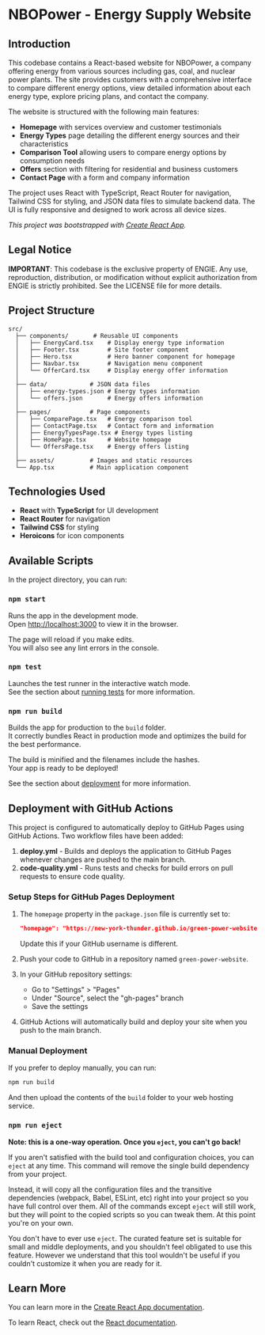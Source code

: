 # NBOPower - Energy Supply Website

## Introduction

This codebase contains a React-based website for NBOPower, a company offering energy from various sources including gas, coal, and nuclear power plants. The site provides customers with a comprehensive interface to compare different energy options, view detailed information about each energy type, explore pricing plans, and contact the company.

The website is structured with the following main features:
- **Homepage** with services overview and customer testimonials
- **Energy Types** page detailing the different energy sources and their characteristics
- **Comparison Tool** allowing users to compare energy options by consumption needs
- **Offers** section with filtering for residential and business customers
- **Contact Page** with a form and company information

The project uses React with TypeScript, React Router for navigation, Tailwind CSS for styling, and JSON data files to simulate backend data. The UI is fully responsive and designed to work across all device sizes.

_This project was bootstrapped with [Create React App](https://github.com/facebook/create-react-app)._

## Legal Notice

**IMPORTANT**: This codebase is the exclusive property of ENGIE. Any use, reproduction, distribution, or modification without explicit authorization from ENGIE is strictly prohibited. See the LICENSE file for more details.

## Project Structure

```
src/
  ├── components/       # Reusable UI components
  │   ├── EnergyCard.tsx    # Display energy type information
  │   ├── Footer.tsx        # Site footer component
  │   ├── Hero.tsx          # Hero banner component for homepage
  │   ├── Navbar.tsx        # Navigation menu component
  │   └── OfferCard.tsx     # Display energy offer information
  │
  ├── data/            # JSON data files
  │   ├── energy-types.json # Energy types information
  │   └── offers.json       # Energy offers information
  │
  ├── pages/           # Page components
  │   ├── ComparePage.tsx   # Energy comparison tool
  │   ├── ContactPage.tsx   # Contact form and information
  │   ├── EnergyTypesPage.tsx # Energy types listing
  │   ├── HomePage.tsx      # Website homepage
  │   └── OffersPage.tsx    # Energy offers listing
  │
  ├── assets/          # Images and static resources
  └── App.tsx          # Main application component
```

## Technologies Used

- **React** with **TypeScript** for UI development
- **React Router** for navigation
- **Tailwind CSS** for styling
- **Heroicons** for icon components

## Available Scripts

In the project directory, you can run:

### `npm start`

Runs the app in the development mode.\
Open [http://localhost:3000](http://localhost:3000) to view it in the browser.

The page will reload if you make edits.\
You will also see any lint errors in the console.

### `npm test`

Launches the test runner in the interactive watch mode.\
See the section about [running tests](https://facebook.github.io/create-react-app/docs/running-tests) for more information.

### `npm run build`

Builds the app for production to the `build` folder.\
It correctly bundles React in production mode and optimizes the build for the best performance.

The build is minified and the filenames include the hashes.\
Your app is ready to be deployed!

See the section about [deployment](https://facebook.github.io/create-react-app/docs/deployment) for more information.

## Deployment with GitHub Actions

This project is configured to automatically deploy to GitHub Pages using GitHub Actions. Two workflow files have been added:

1. **deploy.yml** - Builds and deploys the application to GitHub Pages whenever changes are pushed to the main branch.
2. **code-quality.yml** - Runs tests and checks for build errors on pull requests to ensure code quality.

### Setup Steps for GitHub Pages Deployment

1. The `homepage` property in the `package.json` file is currently set to:
   ```json
   "homepage": "https://new-york-thunder.github.io/green-power-website"
   ```
   Update this if your GitHub username is different.

2. Push your code to GitHub in a repository named `green-power-website`.

3. In your GitHub repository settings:
   - Go to "Settings" > "Pages"
   - Under "Source", select the "gh-pages" branch
   - Save the settings

4. GitHub Actions will automatically build and deploy your site when you push to the main branch.

### Manual Deployment

If you prefer to deploy manually, you can run:
```bash
npm run build
```
And then upload the contents of the `build` folder to your web hosting service.

### `npm run eject`

**Note: this is a one-way operation. Once you `eject`, you can't go back!**

If you aren't satisfied with the build tool and configuration choices, you can `eject` at any time. This command will remove the single build dependency from your project.

Instead, it will copy all the configuration files and the transitive dependencies (webpack, Babel, ESLint, etc) right into your project so you have full control over them. All of the commands except `eject` will still work, but they will point to the copied scripts so you can tweak them. At this point you're on your own.

You don't have to ever use `eject`. The curated feature set is suitable for small and middle deployments, and you shouldn't feel obligated to use this feature. However we understand that this tool wouldn't be useful if you couldn't customize it when you are ready for it.

## Learn More

You can learn more in the [Create React App documentation](https://facebook.github.io/create-react-app/docs/getting-started).

To learn React, check out the [React documentation](https://reactjs.org/).
